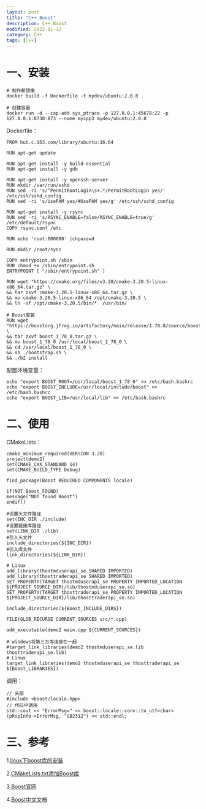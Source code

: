 ```yaml
---
layout: post
title: "C++ Boost"
description: C++ Boost
modified: 2022-01-12
category: C++
tags: [C++]
---
```


# 一、安装

    # 制作新镜像
    docker build -f Dockerfile -t mydev/ubuntu:2.0.0 .
    
    # 创建容器
    docker run -d --cap-add sys_ptrace -p 127.0.0.1:45678:22 -p 127.0.0.1:8730:873 --name mycpp3 mydev/ubuntu:2.0.0

Dockerfile：

    FROM hub.c.163.com/library/ubuntu:16.04
    
    RUN apt-get update
    
    RUN apt-get install -y build-essential
    RUN apt-get install -y gdb
    
    RUN apt-get install -y openssh-server
    RUN mkdir /var/run/sshd
    RUN sed -ri 's/^PermitRootLogin\s+.*/PermitRootLogin yes/' /etc/ssh/sshd_config
    RUN sed -ri 's/UsePAM yes/#UsePAM yes/g' /etc/ssh/sshd_config
    
    RUN apt-get install -y rsync
    RUN sed -ri 's/RSYNC_ENABLE=false/RSYNC_ENABLE=true/g' /etc/default/rsync
    COPY rsync.conf /etc
    
    RUN echo 'root:000000' |chpasswd
    
    RUN mkdir /root/sync
    
    COPY entrypoint.sh /sbin
    RUN chmod +x /sbin/entrypoint.sh
    ENTRYPOINT [ "/sbin/entrypoint.sh" ]
    
    RUN wget "https://cmake.org/files/v3.20/cmake-3.20.5-linux-x86_64.tar.gz" \
    && tar zxvf cmake-3.20.5-linux-x86_64.tar.gz \
    && mv cmake-3.20.5-linux-x86_64 /opt/cmake-3.20.5 \
    && ln -sf /opt/cmake-3.20.5/bin/*  /usr/bin/
    
    # Boost安装 
    RUN wget "https://boostorg.jfrog.io/artifactory/main/release/1.78.0/source/boost_1_78_0.tar.gz" \
    && tar zxvf boost_1_78_0.tar.gz \
    && mv boost_1_78_0 /usr/local/boost_1_78_0 \
    && cd /usr/local/boost_1_78_0 \
    && sh ./bootstrap.sh \
    && ./b2 install

配置环境变量：

    echo "export BOOST_ROOT=/usr/local/boost_1_78_0" >> /etc/bash.bashrc
    echo "export BOOST_INCLUDE=/usr/local/include/boost" >> /etc/bash.bashrc
    echo "export BOOST_LIB=/usr/local/lib" >> /etc/bash.bashrc

# 二、使用

CMakeLists：

    cmake_minimum_required(VERSION 3.20)
    project(demo2)
    set(CMAKE_CXX_STANDARD 14)
    set(CMAKE_BUILD_TYPE Debug)
    
    find_package(Boost REQUIRED COMPONENTS locale)
    
    if(NOT Boost_FOUND)
    message("NOT found Boost")
    endif()
    
    #设置头文件路径
    set(INC_DIR ./include)
    #设置链接库路径
    set(LINK_DIR ./lib)
    #引入头文件
    include_directories(${INC_DIR})
    #引入库文件
    link_directories(${LINK_DIR})
    
    # Linux
    add_library(thostmduserapi_se SHARED IMPORTED)
    add_library(thosttraderapi_se SHARED IMPORTED)
    SET_PROPERTY(TARGET thostmduserapi_se PROPERTY IMPORTED_LOCATION ${PROJECT_SOURCE_DIR}/lib/thostmduserapi_se.so)
    SET_PROPERTY(TARGET thosttraderapi_se PROPERTY IMPORTED_LOCATION ${PROJECT_SOURCE_DIR}/lib/thosttraderapi_se.so)
    
    include_directories(${Boost_INCLUDE_DIRS})
    
    FILE(GLOB_RECURSE CURRENT_SOURCES src/*.cpp)
    
    add_executable(demo2 main.cpp ${CURRENT_SOURCES})
    
    # windows将第三方库连接在一起
    #target_link_libraries(demo2 thostmduserapi_se.lib thosttraderapi_se.lib)
    # Linux
    target_link_libraries(demo2 thostmduserapi_se thosttraderapi_se ${Boost_LIBRARIES})

调用：

    // 头部
    #include <boost/locale.hpp>
    // 代码中调用
    std::cout << "ErrorMsg=" << boost::locale::conv::to_utf<char>(pRspInfo->ErrorMsg, "GB2312") << std::endl;

# 三、参考

1.[linux下boost库的安装](https://www.cnblogs.com/LyndonYoung/articles/5288618.html)

2.[CMakeLists.txt添加Boost库](https://blog.csdn.net/u011608180/article/details/103770401)

3.[Boost官网](https://www.boost.org/)

4.[Boost中文文档](http://zh.highscore.de/cpp/boost/)